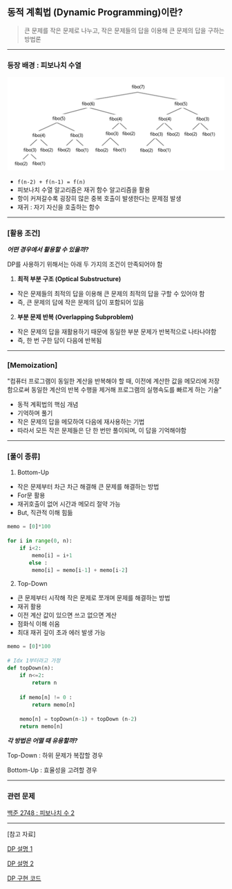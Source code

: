 ## 동적 계획법 (Dynamic Programming)이란?

> 큰 문제를 작은 문제로 나누고, 작은 문제들의 답을 이용해 큰 문제의 답을 구하는 방법론

---

### 등장 배경 : 피보나치 수열

![DP](./img/DP.png)

-   `f(n-2) + f(n-1) = f(n)`
-   피보나치 수열 알고리즘은 재귀 함수 알고리즘을 활용
-   항이 커져갈수록 굉장히 많은 중복 호출이 발생한다는 문제점 발생
-   재귀 : 자기 자신을 호출하는 함수

---

### \[활용 조건\]

_**어떤 경우에서 활용할 수 있을까?**_

DP를 사용하기 위해서는 아래 두 가지의 조건이 만족되어야 함

1.  **최적 부분 구조 (Optical Substructure)**

-   작은 문제들의 최적의 답을 이용해 큰 문제의 최적의 답을 구할 수 있어야 함
-   즉, 큰 문제의 답에 작은 문제의 답이 포함되어 있음

2.  **부분 문제 반복 (Overlapping Subproblem)**

-   작은 문제의 답을 재활용하기 때문에 동일한 부분 문제가 반복적으로 나타나야함
-   즉, 한 번 구한 답이 다음에 반복됨

---

### \[Memoization\]

"컴퓨터 프로그램이 동일한 계산을 반복해야 할 때, 이전에 계산한 값을 메모리에 저장함으로써 동일한 계산의 반복 수행을 제거해 프로그램의 실행속도를 빠르게 하는 기술"

-   동적 계획법의 핵심 개념
-   기억하며 풀기
-   작은 문제의 답을 메모하여 다음에 재사용하는 기법
-   따라서 모든 작은 문제들은 단 한 번만 풀이되며, 이 답을 기억해야함

---

### \[풀이 종류\]

1.  Bottom-Up

-   작은 문제부터 차근 차근 해결해 큰 문제를 해결하는 방법
-   For문 활용
-   재귀호출이 없어 시간과 메모리 절약 가능
-   But, 직관적 이해 힘듦

```Python
memo = [0]*100

for i in range(0, n):
    if i<2:
        memo[i] = i+1
       else :
        memo[i] = memo[i-1] + memo[i-2]
```

2.  Top-Down

-   큰 문제부터 시작해 작은 문제로 쪼개며 문제를 해결하는 방법
-   재귀 활용
-   이전 계산 값이 있으면 쓰고 없으면 계산
-   점화식 이해 쉬움
-   최대 재귀 깊이 초과 에러 발생 가능

```Python
memo = [0]*100

# Idx 1부터라고 가정
def topDown(n):
    if n<=2:
        return n

    if memo[n] != 0 :
        return memo[n]

    memo[n] = topDown(n-1) + topDown (n-2)
    return memo[n]
```

**_각 방법은 어떨 때 유용할까?_**

Top-Down : 하위 문제가 복잡할 경우

Bottom-Up : 효율성을 고려할 경우

---

### 관련 문제

[백준 2748 : 피보나치 수 2](https://www.acmicpc.net/problem/2748)

---

\[참고 자료\]

[DP 설명 1](https://velog.io/@dlgosla/%EA%B0%9C%EB%85%90-%EC%A0%95%EB%A6%AC-%EB%8F%99%EC%A0%81-%EA%B3%84%ED%9A%8D%EB%B2%95DP-Dynamic-Programming)

[DP 설명 2](https://adjh54.tistory.com/201)

[DP 구현 코드](https://80000coding.oopy.io/60c3d4d3-f569-4b47-bdde-9a65d30f3bc5)